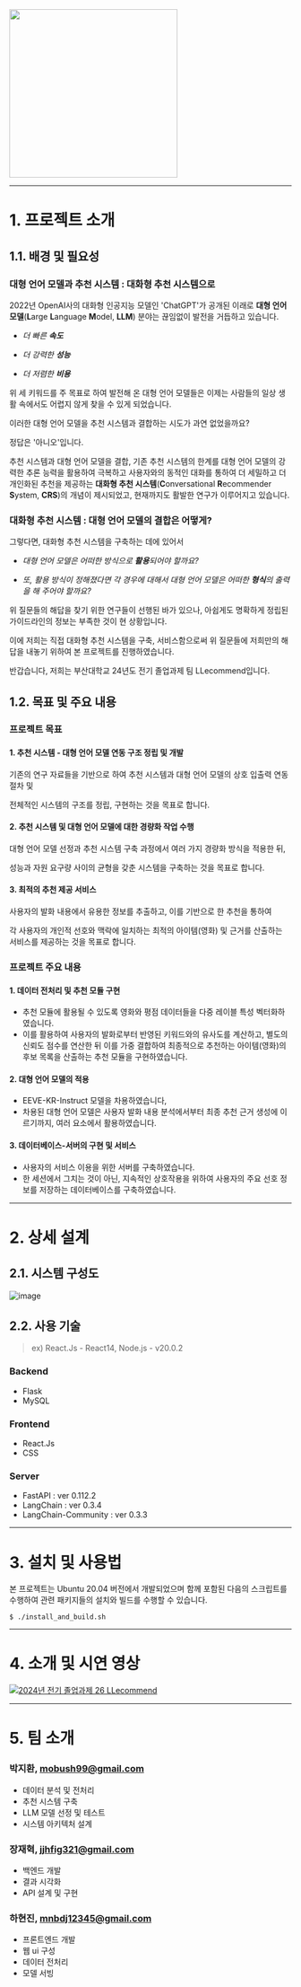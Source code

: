 <img src="https://github.com/user-attachments/assets/0b3b54b3-a293-4582-9367-c71cb20df3ba"  width="300" height="300"/>

---

# 1. 프로젝트 소개
## 1.1. 배경 및 필요성
### 대형 언어 모델과 추천 시스템 : 대화형 추천 시스템으로

2022년 OpenAI사의 대화형 인공지능 모델인 'ChatGPT'가 공개된 이래로 **대형 언어 모델**(**L**arge **L**anguage **M**odel, **LLM**) 분야는 끊임없이 발전을 거듭하고 있습니다.

* *더 빠른 **속도***

* *더 강력한 **성능***

* *더 저렴한 **비용***

위 세 키워드를 주 목표로 하여 발전해 온 대형 언어 모델들은 이제는 사람들의 일상 생활 속에서도 어렵지 않게 찾을 수 있게 되었습니다.


이러한 대형 언어 모델을 추천 시스템과 결합하는 시도가 과연 없었을까요?

정답은 '아니오'입니다.

추천 시스템과 대형 언어 모델을 결합,
기존 추천 시스템의 한계를 대형 언어 모델의 강력한 추론 능력을 활용하여 극복하고
사용자와의 동적인 대화를 통하여 더 세밀하고 더 개인화된 추천을 제공하는
**대화형 추천 시스템**(**C**onversational **R**ecommender **S**ystem, **CRS**)의 개념이 제시되었고, 현재까지도 활발한 연구가 이루어지고 있습니다.

### 대화형 추천 시스템 : 대형 언어 모델의 결합은 어떻게?
그렇다면, 대화형 추천 시스템을 구축하는 데에 있어서

* *대형 언어 모델은 어떠한 방식으로 **활용**되어야 할까요?*

* *또, 활용 방식이 정해졌다면 각 경우에 대해서 대형 언어 모델은 어떠한 **형식**의 출력을 해 주어야 할까요?*

위 질문들의 해답을 찾기 위한 연구들이 선행된 바가 있으나, 아쉽게도 명확하게 정립된 가이드라인의 정보는 부족한 것이 현 상황입니다.

이에 저희는 직접 대화형 추천 시스템을 구축, 서비스함으로써 위 질문들에 저희만의 해답을 내놓기 위하여 본 프로젝트를 진행하였습니다.

반갑습니다, 저희는 부산대학교 24년도 전기 졸업과제 팀 LLecommend입니다.


## 1.2. 목표 및 주요 내용

### 프로젝트 목표

#### 1. 추천 시스템 - 대형 언어 모델 연동 구조 정립 및 개발
기존의 연구 자료들을 기반으로 하여 추천 시스템과 대형 언어 모델의 상호 입출력 연동 절차 및 

전체적인 시스템의 구조를 정립, 구현하는 것을 목표로 합니다.

#### 2. 추천 시스템 및 대형 언어 모델에 대한 경량화 작업 수행
대형 언어 모델 선정과 추천 시스템 구축 과정에서 여러 가지 경량화 방식을 적용한 뒤,

성능과 자원 요구량 사이의 균형을 갖춘 시스템을 구축하는 것을 목표로 합니다.

#### 3. 최적의 추천 제공 서비스
사용자의 발화 내용에서 유용한 정보를 추출하고, 이를 기반으로 한 추천을 통하여 

각 사용자의 개인적 선호와 맥락에 일치하는 최적의 아이템(영화) 및 근거를 산출하는 서비스를 제공하는 것을 목표로 합니다.

### 프로젝트 주요 내용
#### 1. 데이터 전처리 및 추천 모듈 구현
* 추천 모듈에 활용될 수 있도록 영화와 평점 데이터들을 다중 레이블 특성 벡터화하였습니다.
* 이를 활용하여 사용자의 발화로부터 반영된 키워드와의 유사도를 계산하고, 별도의 신뢰도 점수를 연산한 뒤 이를 가중 결합하여 최종적으로 추천하는 아이템(영화)의 후보 목록을 산출하는 추천 모듈을 구현하였습니다.

#### 2. 대형 언어 모델의 적용
* EEVE-KR-Instruct 모델을 차용하였습니다,
* 차용된 대형 언어 모델은 사용자 발화 내용 분석에서부터 최종 추천 근거 생성에 이르기까지, 여러 요소에서 활용하였습니다.

#### 3. 데이터베이스-서버의 구현 및 서비스
* 사용자의 서비스 이용을 위한 서버를 구축하였습니다.
* 한 세션에서 그치는 것이 아닌, 지속적인 상호작용을 위하여 사용자의 주요 선호 정보를 저장하는 데이터베이스를 구축하였습니다.

---
# 2. 상세 설계

## 2.1. 시스템 구성도

![image](https://github.com/user-attachments/assets/3c96c77f-ceca-4972-a2ea-49bb9a1186e9)


## 2.2. 사용 기술
> ex) React.Js - React14, Node.js - v20.0.2
### Backend
* Flask
* MySQL
### Frontend
* React.Js 
* CSS
### Server
* FastAPI : ver 0.112.2
* LangChain : ver 0.3.4
* LangChain-Community : ver 0.3.3

---
# 3. 설치 및 사용법

본 프로젝트는 Ubuntu 20.04 버전에서 개발되었으며 함께 포함된 다음의 스크립트를 수행하여 
관련 패키지들의 설치와 빌드를 수행할 수 있습니다.
```
$ ./install_and_build.sh
```

---
# 4. 소개 및 시연 영상
[![2024년 전기 졸업과제 26 LLecommend](http://img.youtube.com/vi/WqjpfN7P3K4/0.jpg)](https://www.youtube.com/watch?v=WqjpfN7P3K4&list=PLFUP9jG-TDp-CVdTbHvql-WoADl4gNkKj&index=26)

---
# 5. 팀 소개
### 박지환, mobush99@gmail.com
* 데이터 분석 및 전처리
* 추천 시스템 구축
* LLM 모델 선정 및 테스트
* 시스템 아키텍처 설계

### 장재혁, jjhfig321@gmail.com
* 백엔드 개발
* 결과 시각화
* API 설계 및 구현

### 하현진, mnbdj12345@gmail.com
* 프론트엔드 개발
* 웹 ui 구성
* 데이터 전처리
* 모델 서빙


